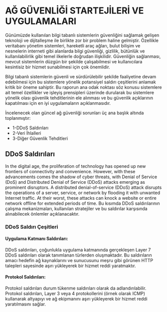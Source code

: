 # AĞ GÜVENLİĞİ STARTEJİLERİ VE UYGULAMALARI

Günümüzde kullanılan bilgi tabanlı sistemlerin güvenliğini sağlamak gelişen teknoloji ve dijitalleşme ile birlikte zor bir problem haline gelmiştir. Özellikle veritabanı yönetim sistemleri, hareketli araç ağları, bulut bilişim ve nesnelerin interneti gibi alanlarda bilgi güvenliği, gizlilik, bütünlük ve kullanılabilirlik gibi temel ilkelerle doğrudan ilişkilidir. Güvenliğin sağlanması, mevcut sistemlerin düzgün bir şekilde çalışabilmesi ve kullanıcılara kesintisiz bir hizmet sunabilmesi için çok önemlidir.

Bilgi tabanlı sistemlerin güvenli ve sürdürülebilir şekilde faaliyetine devam edebilmesi için bu sistemlere yönelik potansiyel saldırı çeşitlerini anlamak kritik bir öneme sahiptir. Bu raporun ana odak noktası söz konusu sistemlere ait temel özellikler ve işleyiş prensipleri üzerinde durularak bu sistemlere yönelik olası güvenlik tehditlerinin ele alınması ve bu güvenlik açıklarının kapatılması için en iyi uygulamaların açıklanmasıdır.

İncelenecek olan güncel ağ güvenliği sorunları üç ana başlık altında toplanmıştır:

* 1-DDoS Saldırıları
* 2-Veri İhlalleri
* 3-Diğer Güvenlik Tehditleri


## DDoS Saldırıları

In the digital age, the proliferation of technology has opened up new frontiers of connectivity and convenience. However, with these advancements comes the shadow of cyber threats, with Denial of Service (DoS) and Distributed Denial of Service (DDoS) attacks emerging as prominent disruptors. A distributed denial-of-service (DDoS) attack disrupts the operations of a server, service, or network by flooding it with unwanted Internet traffic. At their worst, these attacks can knock a website or entire network offline for extended periods of time.
Bu kısımda DDoS saldırılarının çalışma mekanizmaları, kullanılan stratejiler ve bu saldırılar karşısında alınabilecek önlemler açıklanacaktır.


### DDoS Saldırı Çeşitleri


#### Uygulama Katmanı Saldırıları:

DDoS saldırıları, çoğunlukla uygulama katmanında gerçekleşen Layer 7 DDoS saldırıları olarak tanımlanan türlerden oluşmaktadır. Bu saldırıların amacı hedefin ağ kaynaklarını ve sunucusunu meşru gibi görünen HTTP talepleri sayesinde aşırı yükleyerek bir hizmet reddi yaratmaktır.

#### Protokol Saldırıları:

Protokol saldırıları durum tükenme saldırıları olarak da adlandırılabilir. Protokol saldırıları, Layer 3 veya 4 protokollerini (örnek olarak ICMP) kullanarak altyapıyı ve ağ ekipmanını aşırı yükleyerek bir hizmet reddi yaratılmasını sağlar.